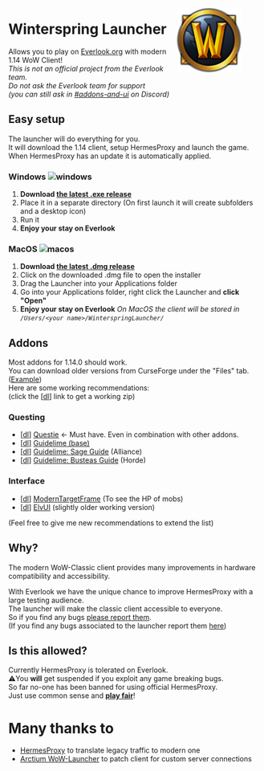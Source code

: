 <figure>
    <img align="right" src="./winterspring-launcher-icon.png" alt="icon">
</figure>

# Winterspring Launcher
Allows you to play on [Everlook.org](https://everlook.org/) with modern 1.14 WoW Client!  
_This is not an official project from the Everlook team._  
_Do not ask the Everlook team for support_  
_(you can still ask in [#addons-and-ui](https://discord.com/channels/973529971740008448/983067524797177996) on Discord)_ 

## Easy setup
The launcher will do everything for you.  
It will download the 1.14 client, setup HermesProxy and launch the game.  
When HermesProxy has an update it is automatically applied.

### Windows <img src="https://blu.wtf/icon_windows.png" alt="windows" width="24" height="24">
1. **Download [the latest .exe release](https://github.com/0blu/EverlookClassicLauncher/releases/latest)**
2. Place it in a separate directory (On first launch it will create subfolders and a desktop icon)
3. Run it
4. **Enjoy your stay on Everlook**

### MacOS <img src="https://blu.wtf/icon_macos.png?0" alt="macos" width="24" height="24">
1. **Download [the latest .dmg release](https://github.com/0blu/EverlookClassicLauncher/releases/latest)**
2. Click on the downloaded .dmg file to open the installer
3. Drag the Launcher into your Applications folder
4. Go into your Applications folder, right click the Launcher and **click "Open"**
5. **Enjoy your stay on Everlook**
_On MacOS the client will be stored in `/Users/<your name>/WinterspringLauncher/`_

## Addons
Most addons for 1.14.0 should work.  
You can download older versions from CurseForge under the "Files" tab. ([Example](https://www.curseforge.com/wow/addons/questie/files/all?filter-game-version=2020709689%3A9094))  
Here are some working recommendations:  
(click the [[dl](#)] link to get a working zip)
### Questing
- [[dl](https://www.curseforge.com/wow/addons/questie/download/3519759)] [Questie](https://www.curseforge.com/wow/addons/questie) <- Must have. Even in combination with other addons.
- [[dl](https://www.curseforge.com/wow/addons/guidelime/download/4026001)] [Guidelime (base)](https://www.curseforge.com/wow/addons/guidelime)
- [[dl](https://www.curseforge.com/wow/addons/guidelime_sage/download/3810259)] [Guidelime: Sage Guide](https://www.curseforge.com/wow/addons/guidelime_sage) (Alliance)
- [[dl](https://www.curseforge.com/wow/addons/guidelime-busteas-1-60-leveling/download/3521451)] [Guidelime: Busteas Guide](https://www.curseforge.com/wow/addons/guidelime-busteas-1-60-leveling) (Horde)

### Interface
- [[dl](https://www.curseforge.com/wow/addons/modern-targetframe/download/4024275)] [ModernTargetFrame](https://www.curseforge.com/wow/addons/modern-targetframe) (To see the HP of mobs)
- [[dl](https://github.com/tukui-org/ElvUI/archive/refs/tags/v1.48-classic.zip)] [ElvUI](https://github.com/tukui-org/ElvUI/releases/tag/v1.48-classic) (slightly older working version)

(Feel free to give me new recommendations to extend the list)

## Why?
The modern WoW-Classic client provides many improvements in hardware compatibility and accessibility.

With Everlook we have the unique chance to improve HermesProxy with a large testing audience.   
The launcher will make the classic client accessible to everyone.  
So if you find any bugs [please report them](https://github.com/WowLegacyCore/HermesProxy/issues/new/choose).  
(If you find any bugs associated to the launcher report them [here](https://github.com/0blu/WinterspringLauncher/issues))

## Is this allowed?
Currently HermesProxy is tolerated on Everlook.  
⚠️You **will** get suspended if you exploit any game breaking bugs.  
So far no-one has been banned for using official HermesProxy.  
Just use common sense and <u>**play fair**</u>!

# Many thanks to
- [HermesProxy](https://github.com/WowLegacyCore/HermesProxy) to translate legacy traffic to modern one
- [Arctium WoW-Launcher](https://github.com/Arctium/WoW-Launcher) to patch client for custom server connections
